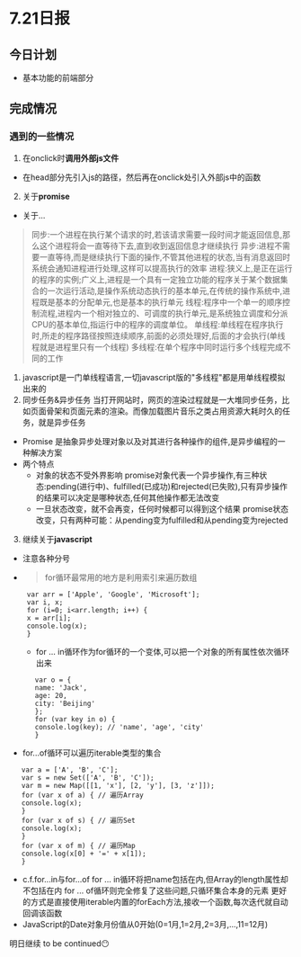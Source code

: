 # 7.21日报

##  今日计划
* 基本功能的前端部分

## 完成情况
### 遇到的一些情况
1. 在onclick时**调用外部js文件**
  * 在head部分先引入js的路径，然后再在onclick处引入外部js中的函数

2. 关于**promise**
* 关于...
>同步:一个进程在执行某个请求的时,若该请求需要一段时间才能返回信息,那么这个进程将会一直等待下去,直到收到返回信息才继续执行
>异步:进程不需要一直等待,而是继续执行下面的操作,不管其他进程的状态,当有消息返回时系统会通知进程进行处理,这样可以提高执行的效率
>进程:狭义上,是正在运行的程序的实例;广义上,进程是一个具有一定独立功能的程序关于某个数据集合的一次运行活动,是操作系统动态执行的基本单元,在传统的操作系统中,进程既是基本的分配单元,也是基本的执行单元
>线程:程序中一个单一的顺序控制流程,进程内一个相对独立的、可调度的执行单元,是系统独立调度和分派CPU的基本单位,指运行中的程序的调度单位。
>单线程:单线程在程序执行时,所走的程序路径按照连续顺序,前面的必须处理好,后面的才会执行(单线程就是进程里只有一个线程)
>多线程:在单个程序中同时运行多个线程完成不同的工作
1. javascript是一门单线程语言,一切javascript版的"多线程"都是用单线程模拟出来的
2. 同步任务&异步任务
   当打开网站时，网页的渲染过程就是一大堆同步任务，比如页面骨架和页面元素的渲染。而像加载图片音乐之类占用资源大耗时久的任务，就是异步任务
   
* Promise 是抽象异步处理对象以及对其进行各种操作的组件,是异步编程的一种解决方案
* 两个特点
  * 对象的状态不受外界影响
    promise对象代表一个异步操作,有三种状态:pending(进行中)、fulfilled(已成功)和rejected(已失败),只有异步操作的结果可以决定是哪种状态,任何其他操作都无法改变
  * 一旦状态改变，就不会再变，任何时候都可以得到这个结果
    promise状态改变，只有两种可能：从pending变为fulfilled和从pending变为rejected

3. 继续关于**javascript**
* 注意各种分号
* >for循环最常用的地方是利用索引来遍历数组
    ```
     var arr = ['Apple', 'Google', 'Microsoft'];
     var i, x;
     for (i=0; i<arr.length; i++) {
     x = arr[i];
     console.log(x);
     }
  ```
  * for ... in循环作为for循环的一个变体,可以把一个对象的所有属性依次循环出来
  ```
     var o = {
     name: 'Jack',
     age: 20,
     city: 'Beijing'
     };
     for (var key in o) {
     console.log(key); // 'name', 'age', 'city'
     }
  ```
* for...of循环可以遍历iterable类型的集合
```
   var a = ['A', 'B', 'C'];
   var s = new Set(['A', 'B', 'C']);
   var m = new Map([[1, 'x'], [2, 'y'], [3, 'z']]);
   for (var x of a) { // 遍历Array
   console.log(x);
   }
   for (var x of s) { // 遍历Set
   console.log(x);
   }
   for (var x of m) { // 遍历Map
   console.log(x[0] + '=' + x[1]);
   }
   ```
* c.f.for...in与for...of
  for ... in循环将把name包括在内,但Array的length属性却不包括在内
  for ... of循环则完全修复了这些问题,只循环集合本身的元素
  更好的方式是直接使用iterable内置的forEach方法,接收一个函数,每次迭代就自动回调该函数
* JavaScript的Date对象月份值从0开始(0=1月,1=2月,2=3月,…,11=12月)





明日继续
to be continued😶
